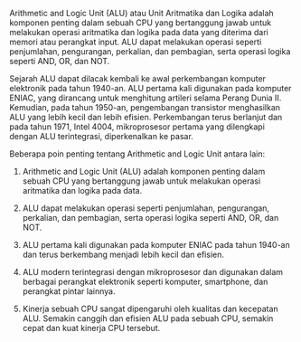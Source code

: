 Arithmetic and Logic Unit (ALU) atau Unit Aritmatika dan Logika adalah komponen penting dalam sebuah CPU yang bertanggung jawab untuk melakukan operasi aritmatika dan logika pada data yang diterima dari memori atau perangkat input. ALU dapat melakukan operasi seperti penjumlahan, pengurangan, perkalian, dan pembagian, serta operasi logika seperti AND, OR, dan NOT.

Sejarah ALU dapat dilacak kembali ke awal perkembangan komputer elektronik pada tahun 1940-an. ALU pertama kali digunakan pada komputer ENIAC, yang dirancang untuk menghitung artileri selama Perang Dunia II. Kemudian, pada tahun 1950-an, pengembangan transistor menghasilkan ALU yang lebih kecil dan lebih efisien. Perkembangan terus berlanjut dan pada tahun 1971, Intel 4004, mikroprosesor pertama yang dilengkapi dengan ALU terintegrasi, diperkenalkan ke pasar.

Beberapa poin penting tentang Arithmetic and Logic Unit antara lain:

1.  Arithmetic and Logic Unit (ALU) adalah komponen penting dalam sebuah CPU yang bertanggung jawab untuk melakukan operasi aritmatika dan logika pada data.
    
2.  ALU dapat melakukan operasi seperti penjumlahan, pengurangan, perkalian, dan pembagian, serta operasi logika seperti AND, OR, dan NOT.
    
3.  ALU pertama kali digunakan pada komputer ENIAC pada tahun 1940-an dan terus berkembang menjadi lebih kecil dan efisien.
    
4.  ALU modern terintegrasi dengan mikroprosesor dan digunakan dalam berbagai perangkat elektronik seperti komputer, smartphone, dan perangkat pintar lainnya.
    
5.  Kinerja sebuah CPU sangat dipengaruhi oleh kualitas dan kecepatan ALU. Semakin canggih dan efisien ALU pada sebuah CPU, semakin cepat dan kuat kinerja CPU tersebut.